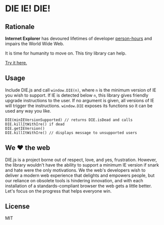 # DIE IE! DIE!

## Rationale
**Internet Explorer** has devoured lifetimes of developer 
[person-hours](https://en.wikipedia.org/wiki/Man-hour) and impairs the World Wide Web.

It is time for humanity to move on. This tiny library can help.

[Try it here.](https://ryanatkn.github.com/DIE)

## Usage
Include DIE.js and call `window.DIE(n)`, where `n` is the minimum version of IE you wish to support.
If IE is detected below `n`, this library gives friendly upgrade instructions to the user.
If no argument is given, all versions of IE will trigger the instructions.
`window.DIE` exposes its functions so it can be used any way you like.

    DIE(minIEVersionSupported) // returns DIE.isDead and calls DIE.killItWithIre() if dead
    DIE.getIEVersion()
    DIE.killItWithIre() // displays message to unsupported users

## We :heart: the web
DIE.js is a project borne out of respect, love, and yes, frustration.
However, the library wouldn't have the ability to support a minimum IE version
if snark and hate were the only motivations.
We the web's developers wish to deliver a modern web experience that delights
and empowers people, but our reliance on obsolete tools is hindering innovation,
and with each installation of a standards-compliant browser the web gets a little better.
Let's focus on the progress that helps everyone win.

## License
MIT